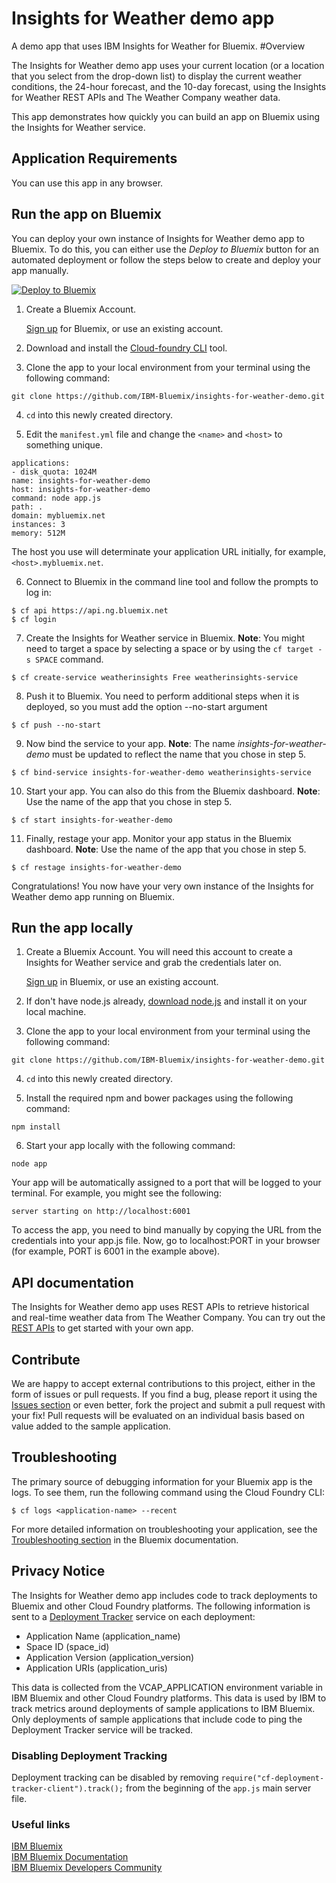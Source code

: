 # Insights for Weather demo app
A demo app that uses IBM Insights for Weather for Bluemix.
#Overview

The Insights for Weather demo app uses your current location (or a location that you select from the drop-down list) 
to display the current weather conditions, the 24-hour forecast, and the 10-day forecast, using the Insights for Weather REST APIs and The Weather Company weather data.

This app demonstrates how quickly you can build an app on Bluemix using the Insights for Weather service.

## Application Requirements
You can use this app in any browser.

## Run the app on Bluemix
You can deploy your own instance of Insights for Weather demo app to Bluemix. 
To do this, you can either use the _Deploy to Bluemix_ button for an automated deployment or follow the steps below to create and deploy your app manually.

[![Deploy to Bluemix](https://bluemix.net/deploy/button.png)](https://bluemix.net/deploy)

1. Create a Bluemix Account.

    [Sign up][bluemix_signup_url] for Bluemix, or use an existing account.

2. Download and install the [Cloud-foundry CLI][cloud_foundry_url] tool.

3. Clone the app to your local environment from your terminal using the following command:

  ```
  git clone https://github.com/IBM-Bluemix/insights-for-weather-demo.git
  ```

4. `cd` into this newly created directory.

5. Edit the `manifest.yml` file and change the `<name>` and `<host>` to something unique.

  ```
applications:
- disk_quota: 1024M
  name: insights-for-weather-demo
  host: insights-for-weather-demo
  command: node app.js
  path: .
  domain: mybluemix.net
  instances: 3
  memory: 512M
  ```
  The host you use will determinate your application URL initially, for example, `<host>.mybluemix.net`.

6. Connect to Bluemix in the command line tool and follow the prompts to log in:

  ```
  $ cf api https://api.ng.bluemix.net
  $ cf login
  ```

7. Create the Insights for Weather service in Bluemix. **Note**: You might need to target a space by selecting a space or by using the `cf target -s SPACE` command.

  ```
  $ cf create-service weatherinsights Free weatherinsights-service
  ```

8. Push it to Bluemix. You need to perform additional steps when it is deployed, so you must add the option --no-start argument

  ```
  $ cf push --no-start
  ```
9. Now bind the service to your app. **Note**: The name *insights-for-weather-demo* must be updated to reflect the name that you chose in step 5.

  ```
  $ cf bind-service insights-for-weather-demo weatherinsights-service
  ```

10. Start your app. You can also do this from the Bluemix dashboard. **Note**: Use the name of the app that you chose in step 5.

  ```
  $ cf start insights-for-weather-demo
  ```

11. Finally, restage your app. Monitor your app status in the Bluemix dashboard. **Note**: Use the name of the app that you chose in step 5.

  ```
  $ cf restage insights-for-weather-demo
  ```

Congratulations! You now have your very own instance of the Insights for Weather demo app running on Bluemix.

## Run the app locally
1. Create a Bluemix Account. You will need this account to create a Insights for Weather service and grab the credentials later on.

    [Sign up][bluemix_signup_url] in Bluemix, or use an existing account.

2. If don't have node.js already, [download node.js][download_node_url] and install it on your local machine.

3. Clone the app to your local environment from your terminal using the following command:

  ```
  git clone https://github.com/IBM-Bluemix/insights-for-weather-demo.git
  ```

4. `cd` into this newly created directory.

5. Install the required npm and bower packages using the following command:

  ```
  npm install
  ```

6. Start your app locally with the following command:

  ```
  node app
  ```

Your app will be automatically assigned to a port that will be logged to your terminal. For example, you might see the following:
  ```
  server starting on http://localhost:6001
   ```

To access the app,  you need to bind manually by copying the URL from the credentials into your app.js file. Now, go to localhost:PORT in your browser (for example, PORT is 6001 in the example above).

## API documentation
The Insights for Weather demo app uses REST APIs to retrieve historical and real-time weather data from The Weather Company. 
You can try out the [REST APIs](https://twcservice.mybluemix.net/rest-api/) to get started with your own app. 

## Contribute
We are happy to accept external contributions to this project, either in the form of issues or pull requests. 
If you find a bug, please report it using the [Issues section](https://github.com/IBM-Bluemix/insights-for-weather-demo/issues) or even better, fork the project and submit a pull request with your fix! 
Pull requests will be evaluated on an individual basis based on value added to the sample application.

## Troubleshooting

The primary source of debugging information for your Bluemix app is the logs. To see them, run the following command using the Cloud Foundry CLI:

  ```
  $ cf logs <application-name> --recent
  ```
For more detailed information on troubleshooting your application, see the [Troubleshooting section](https://www.ng.bluemix.net/docs/troubleshoot/tr.html) in the Bluemix documentation.

## Privacy Notice

The Insights for Weather demo app includes code to track deployments to Bluemix and other Cloud Foundry platforms. 
The following information is sent to a [Deployment Tracker](https://github.com/cloudant-labs/deployment-tracker) service on each deployment:

* Application Name (application_name)
* Space ID (space_id)
* Application Version (application_version)
* Application URIs (application_uris)

This data is collected from the VCAP_APPLICATION environment variable in IBM Bluemix and other Cloud Foundry platforms. 
This data is used by IBM to track metrics around deployments of sample applications to IBM Bluemix. 
Only deployments of sample applications that include code to ping the Deployment Tracker service will be tracked.

### Disabling Deployment Tracking

Deployment tracking can be disabled by removing `require("cf-deployment-tracker-client").track();` from the beginning of the `app.js` main server file.

### Useful links
[IBM Bluemix](https://bluemix.net/)  
[IBM  Bluemix Documentation](https://www.ng.bluemix.net/docs/)  
[IBM Bluemix Developers Community](http://developer.ibm.com/bluemix)

[bluemix_signup_url]: https://console.ng.bluemix.net/registration/
[cloud_foundry_url]: https://github.com/cloudfoundry/cli
[download_node_url]: https://nodejs.org/download/
